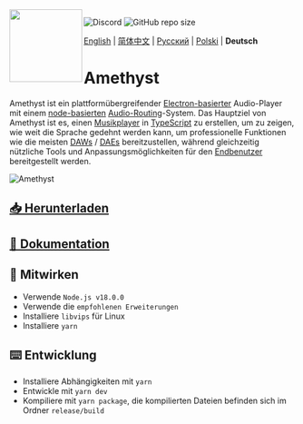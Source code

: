 <img align="left" src="https://github.com/Geoxor/Amethyst/raw/master/assets/icon.png?raw=true" width="128">

![Discord](https://img.shields.io/discord/385387666415550474?label=Discord&logo=discord&style=flat)
![GitHub repo size](https://img.shields.io/github/repo-size/geoxor/amethyst?label=Size)

[English](./README.md) | [简体中文](./README-zh.md) | [Русский](./README-ru.md) | [Polski](./README-pl.md) | **Deutsch**

# Amethyst

Amethyst ist ein plattformübergreifender [Electron-basierter](https://electronjs.org/) Audio-Player mit einem [node-basierten](https://en.wikipedia.org/wiki/Node_graph_architecture) [Audio-Routing](https://en.wikipedia.org/wiki/Audio_signal_flow)-System. Das Hauptziel von Amethyst ist es, einen [Musikplayer](https://en.wikipedia.org/wiki/Media_player_software) in [TypeScript](https://www.typescriptlang.org/) zu erstellen, um zu zeigen, wie weit die Sprache gedehnt werden kann, um professionelle Funktionen wie die meisten [DAWs](https://de.wikipedia.org/wiki/Digital_Audio_Workstation) / [DAEs](https://de.wikipedia.org/wiki/Audioeditor) bereitzustellen, während gleichzeitig nützliche Tools und Anpassungsmöglichkeiten für den [Endbenutzer](https://de.wikipedia.org/wiki/Endbenutzer) bereitgestellt werden.

![Amethyst](https://github.com/user-attachments/assets/f754d928-3886-47f6-a784-649228050ab0)

## [📥 Herunterladen](https://amethyst.pages.dev/installation/package_managers.html)

## [📃 Dokumentation](https://amethyst.pages.dev/introduction.html)


## 📝 Mitwirken

- Verwende `Node.js v18.0.0`
- Verwende die `empfohlenen Erweiterungen`
- Installiere `libvips` für Linux
- Installiere `yarn`

## ⌨️ Entwicklung

- Installiere Abhängigkeiten mit `yarn`
- Entwickle mit `yarn dev`
- Kompiliere mit `yarn package`, die kompilierten Dateien befinden sich im Ordner `release/build`